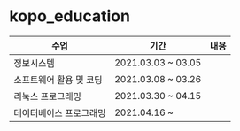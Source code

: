 # kopo_education







| 수업                    | 기간               | 내용 |
| ----------------------- | ------------------ | ---- |
| 정보시스템              | 2021.03.03 ~ 03.05 |      |
| 소프트웨어 활용 및 코딩 | 2021.03.08 ~ 03.26 |      |
| 리눅스 프로그래밍       | 2021.03.30 ~ 04.15 |      |
| 데이터베이스 프로그래밍 | 2021.04.16 ~       |      |



